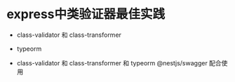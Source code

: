 # express中类验证器最佳实践

- class-validator 和 class-transformer

- typeorm

- class-validator 和 class-transformer 和 typeorm @nestjs/swagger 配合使用

